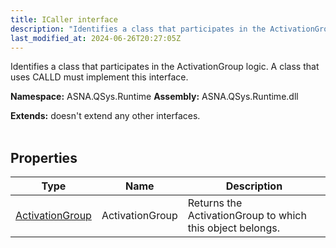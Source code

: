 ```yaml
---
title: ICaller interface
description: "Identifies a class that participates in the ActivationGroup logic. A class that uses CALLD must implement this interface. "
last_modified_at: 2024-06-26T20:27:05Z
---
```


Identifies a class that participates in the ActivationGroup logic. A class that uses CALLD must implement this interface.

**Namespace:** ASNA.QSys.Runtime
**Assembly:** ASNA.QSys.Runtime.dll

**Extends:** doesn't extend any other interfaces.
<br>
<br>

## Properties

| Type | Name | Description
| --- | --- | --- 
| [ActivationGroup](/reference/runtime/qsys-runtime-job-support/activation-group.html) | ActivationGroup | Returns the ActivationGroup to which this object belongs. |
